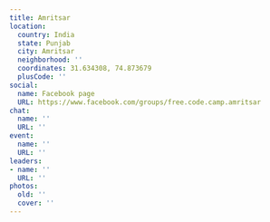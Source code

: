 ```yaml
---
title: Amritsar
location:
  country: India
  state: Punjab
  city: Amritsar
  neighborhood: ''
  coordinates: 31.634308, 74.873679
  plusCode: ''
social:
  name: Facebook page
  URL: https://www.facebook.com/groups/free.code.camp.amritsar
chat:
  name: ''
  URL: ''
event:
  name: ''
  URL: ''
leaders:
- name: ''
  URL: ''
photos:
  old: ''
  cover: ''
---
```

